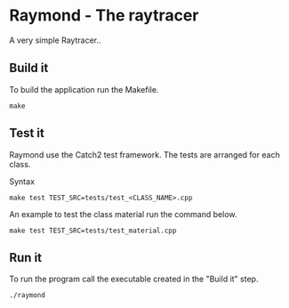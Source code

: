 # Raymond - The raytracer
A very simple Raytracer..


## Build it
To build the application run the Makefile.

```
make
```


## Test it
Raymond use the Catch2 test framework. The tests are arranged for each class.

Syntax
```
make test TEST_SRC=tests/test_<CLASS_NAME>.cpp
```

An example to test the class material run the command below.
```
make test TEST_SRC=tests/test_material.cpp
```


## Run it
To run the program call the executable created in the "Build it" step.

```
./raymond
```
